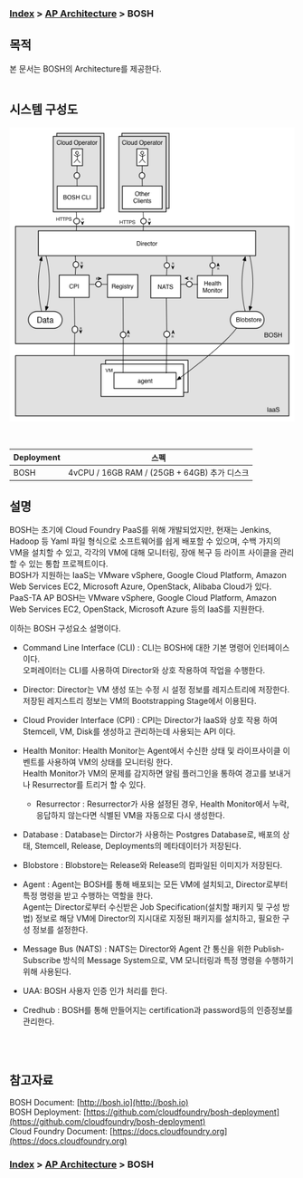 ### [Index](https://github.com/okpc579/paasta-guide-new/blob/main/README.md) > [AP Architecture](../README.md) > BOSH

## 목적
본 문서는 BOSH의 Architecture를 제공한다.
<br><br>

## 시스템 구성도

![BOSH Architecture](image/bosh_architecture.png)

<br>

| Deployment |  스펙 |
|------------|------|
| BOSH | 4vCPU / 16GB RAM / (25GB + 64GB) 추가 디스크 |

## 설명
BOSH는 초기에 Cloud Foundry PaaS를 위해 개발되었지만, 현재는 Jenkins, Hadoop 등 Yaml 파일 형식으로 소프트웨어를 쉽게 배포할 수 있으며, 수백 가지의 VM을 설치할 수 있고, 각각의 VM에 대해 모니터링, 장애 복구 등 라이프 사이클을 관리할 수 있는 통합 프로젝트이다.  
BOSH가 지원하는 IaaS는 VMware vSphere, Google Cloud Platform, Amazon Web Services EC2, Microsoft Azure, OpenStack, Alibaba Cloud가 있다.
PaaS-TA AP BOSH는 VMware vSphere, Google Cloud Platform, Amazon Web Services EC2, OpenStack, Microsoft Azure 등의 IaaS를 지원한다.

이하는 BOSH 구성요소 설명이다.
- Command Line Interface (CLI) : CLI는 BOSH에 대한 기본 명령어 인터페이스이다.  
오퍼레이터는 CLI를 사용하여 Director와 상호 작용하여 작업을 수행한다.

- Director: Director는 VM 생성 또는 수정 시 설정 정보를 레지스트리에 저장한다.  
저장된 레지스트리 정보는 VM의 Bootstrapping Stage에서 이용된다.

- Cloud Provider Interface (CPI) : CPI는 Director가 IaaS와 상호 작용 하여 Stemcell, VM, Disk를 생성하고 관리하는데 사용되는 API 이다.

- Health Monitor: Health Monitor는 Agent에서 수신한 상태 및 라이프사이클 이벤트를 사용하여 VM의 상태를 모니터링 한다.  
Health Monitor가 VM의 문제를 감지하면 알림 플러그인을 통하여 경고를 보내거나 Resurrector를 트리거 할 수 있다.
  - Resurrector : Resurrector가 사용 설정된 경우, Health Monitor에서 누락, 응답하지 않는다면 식별된 VM을 자동으로 다시 생성한다.

- Database : Database는 Dirctor가 사용하는 Postgres Database로, 배포의 상태, Stemcell, Release, Deployments의 메타데이터가 저장된다.

- Blobstore : Blobstore는 Release와 Release의 컴파일된 이미지가 저장된다.

- Agent : Agent는 BOSH를 통해 배포되는 모든 VM에 설치되고, Director로부터 특정 명령을 받고 수행하는 역할을 한다.  
Agent는 Director로부터 수신받은 Job Specification(설치할 패키지 및 구성 방법) 정보로 해당 VM에 Director의 지시대로 지정된 패키지를 설치하고, 필요한 구성 정보를 설정한다.

- Message Bus (NATS) : NATS는 Director와 Agent 간 통신을 위한 Publish-Subscribe 방식의 Message System으로, VM 모니터링과 특정 명령을 수행하기 위해 사용된다.

- UAA: BOSH 사용자 인증 인가 처리를 한다.

- Credhub : BOSH를 통해 만들어지는 certification과 password등의 인증정보를 관리한다.

<br><br>

## 참고자료
BOSH Document: [http://bosh.io](http://bosh.io)  
BOSH Deployment: [https://github.com/cloudfoundry/bosh-deployment](https://github.com/cloudfoundry/bosh-deployment)  
Cloud Foundry Document: [https://docs.cloudfoundry.org](https://docs.cloudfoundry.org)  

### [Index](https://github.com/okpc579/paasta-guide-new/blob/main/README.md) > [AP Architecture](../README.md) > BOSH

